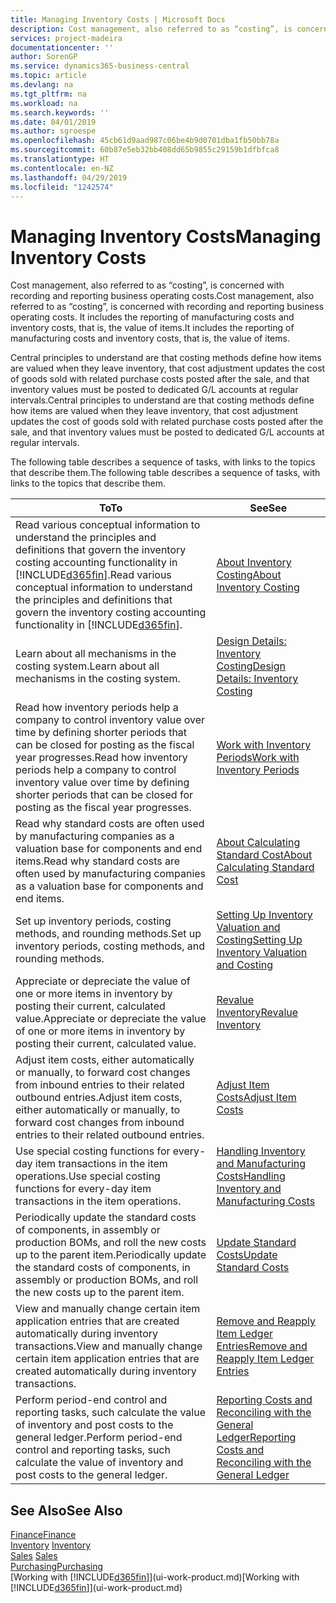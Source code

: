 ```yaml
---
title: Managing Inventory Costs | Microsoft Docs
description: Cost management, also referred to as “costing”, is concerned with recording and reporting business operating costs. It includes the reporting of manufacturing costs and inventory costs, that is, the value of items.
services: project-madeira
documentationcenter: ''
author: SorenGP
ms.service: dynamics365-business-central
ms.topic: article
ms.devlang: na
ms.tgt_pltfrm: na
ms.workload: na
ms.search.keywords: ''
ms.date: 04/01/2019
ms.author: sgroespe
ms.openlocfilehash: 45cb61d9aad987c06be4b9d0701dba1fb50bb78a
ms.sourcegitcommit: 60b87e5eb32bb408dd65b9855c29159b1dfbfca8
ms.translationtype: HT
ms.contentlocale: en-NZ
ms.lasthandoff: 04/29/2019
ms.locfileid: "1242574"
---
```

# <a name="managing-inventory-costs"></a><span data-ttu-id="96f3c-104">Managing Inventory Costs</span><span class="sxs-lookup"><span data-stu-id="96f3c-104">Managing Inventory Costs</span></span>
<span data-ttu-id="96f3c-105">Cost management, also referred to as “costing”, is concerned with recording and reporting business operating costs.</span><span class="sxs-lookup"><span data-stu-id="96f3c-105">Cost management, also referred to as “costing”, is concerned with recording and reporting business operating costs.</span></span> <span data-ttu-id="96f3c-106">It includes the reporting of manufacturing costs and inventory costs, that is, the value of items.</span><span class="sxs-lookup"><span data-stu-id="96f3c-106">It includes the reporting of manufacturing costs and inventory costs, that is, the value of items.</span></span>   

<span data-ttu-id="96f3c-107">Central principles to understand are that costing methods define how items are valued when they leave inventory, that cost adjustment updates the cost of goods sold with related purchase costs posted after the sale, and that inventory values must be posted to dedicated G/L accounts at regular intervals.</span><span class="sxs-lookup"><span data-stu-id="96f3c-107">Central principles to understand are that costing methods define how items are valued when they leave inventory, that cost adjustment updates the cost of goods sold with related purchase costs posted after the sale, and that inventory values must be posted to dedicated G/L accounts at regular intervals.</span></span>

<span data-ttu-id="96f3c-108">The following table describes a sequence of tasks, with links to the topics that describe them.</span><span class="sxs-lookup"><span data-stu-id="96f3c-108">The following table describes a sequence of tasks, with links to the topics that describe them.</span></span>

|<span data-ttu-id="96f3c-109">**To**</span><span class="sxs-lookup"><span data-stu-id="96f3c-109">**To**</span></span>|<span data-ttu-id="96f3c-110">**See**</span><span class="sxs-lookup"><span data-stu-id="96f3c-110">**See**</span></span>|  
|------------|-------------|  
|<span data-ttu-id="96f3c-111">Read various conceptual information to understand the principles and definitions that govern the inventory costing accounting functionality in [!INCLUDE[d365fin](includes/d365fin_md.md)].</span><span class="sxs-lookup"><span data-stu-id="96f3c-111">Read various conceptual information to understand the principles and definitions that govern the inventory costing accounting functionality in [!INCLUDE[d365fin](includes/d365fin_md.md)].</span></span>|[<span data-ttu-id="96f3c-112">About Inventory Costing</span><span class="sxs-lookup"><span data-stu-id="96f3c-112">About Inventory Costing</span></span>](finance-learn-about-costing.md)|  
|<span data-ttu-id="96f3c-113">Learn about all mechanisms in the costing system.</span><span class="sxs-lookup"><span data-stu-id="96f3c-113">Learn about all mechanisms in the costing system.</span></span>|[<span data-ttu-id="96f3c-114">Design Details: Inventory Costing</span><span class="sxs-lookup"><span data-stu-id="96f3c-114">Design Details: Inventory Costing</span></span>](design-details-inventory-costing.md)|
|<span data-ttu-id="96f3c-115">Read how inventory periods help a company to control inventory value over time by defining shorter periods that can be closed for posting as the fiscal year progresses.</span><span class="sxs-lookup"><span data-stu-id="96f3c-115">Read how inventory periods help a company to control inventory value over time by defining shorter periods that can be closed for posting as the fiscal year progresses.</span></span>|[<span data-ttu-id="96f3c-116">Work with Inventory Periods</span><span class="sxs-lookup"><span data-stu-id="96f3c-116">Work with Inventory Periods</span></span>](finance-how-to-work-with-inventory-periods.md)|
|<span data-ttu-id="96f3c-117">Read why standard costs are often used by manufacturing companies as a valuation base for components and end items.</span><span class="sxs-lookup"><span data-stu-id="96f3c-117">Read why standard costs are often used by manufacturing companies as a valuation base for components and end items.</span></span>|[<span data-ttu-id="96f3c-118">About Calculating Standard Cost</span><span class="sxs-lookup"><span data-stu-id="96f3c-118">About Calculating Standard Cost</span></span>](finance-about-calculating-standard-cost.md)|
|<span data-ttu-id="96f3c-119">Set up inventory periods, costing methods, and rounding methods.</span><span class="sxs-lookup"><span data-stu-id="96f3c-119">Set up inventory periods, costing methods, and rounding methods.</span></span>|[<span data-ttu-id="96f3c-120">Setting Up Inventory Valuation and Costing</span><span class="sxs-lookup"><span data-stu-id="96f3c-120">Setting Up Inventory Valuation and Costing</span></span>](finance-set-up-inventory-valuation-and-costing.md)|
|<span data-ttu-id="96f3c-121">Appreciate or depreciate the value of one or more items in inventory by posting their current, calculated value.</span><span class="sxs-lookup"><span data-stu-id="96f3c-121">Appreciate or depreciate the value of one or more items in inventory by posting their current, calculated value.</span></span>|[<span data-ttu-id="96f3c-122">Revalue Inventory</span><span class="sxs-lookup"><span data-stu-id="96f3c-122">Revalue Inventory</span></span>](inventory-how-revalue-inventory.md)|
|<span data-ttu-id="96f3c-123">Adjust item costs, either automatically or manually, to forward cost changes from inbound entries to their related outbound entries.</span><span class="sxs-lookup"><span data-stu-id="96f3c-123">Adjust item costs, either automatically or manually, to forward cost changes from inbound entries to their related outbound entries.</span></span>|[<span data-ttu-id="96f3c-124">Adjust Item Costs</span><span class="sxs-lookup"><span data-stu-id="96f3c-124">Adjust Item Costs</span></span>](inventory-how-adjust-item-costs.md)|
|<span data-ttu-id="96f3c-125">Use special costing functions for every-day item transactions in the item operations.</span><span class="sxs-lookup"><span data-stu-id="96f3c-125">Use special costing functions for every-day item transactions in the item operations.</span></span>|[<span data-ttu-id="96f3c-126">Handling Inventory and Manufacturing Costs</span><span class="sxs-lookup"><span data-stu-id="96f3c-126">Handling Inventory and Manufacturing Costs</span></span>](finance-handle-inventory-and-manufacturing-costs.md)|  
|<span data-ttu-id="96f3c-127">Periodically update the standard costs of components, in assembly or production BOMs, and roll the new costs up to the parent item.</span><span class="sxs-lookup"><span data-stu-id="96f3c-127">Periodically update the standard costs of components, in assembly or production BOMs, and roll the new costs up to the parent item.</span></span>|[<span data-ttu-id="96f3c-128">Update Standard Costs</span><span class="sxs-lookup"><span data-stu-id="96f3c-128">Update Standard Costs</span></span>](finance-how-to-update-standard-costs.md)|
|<span data-ttu-id="96f3c-129">View and manually change certain item application entries that are created automatically during inventory transactions.</span><span class="sxs-lookup"><span data-stu-id="96f3c-129">View and manually change certain item application entries that are created automatically during inventory transactions.</span></span>|[<span data-ttu-id="96f3c-130">Remove and Reapply Item Ledger Entries</span><span class="sxs-lookup"><span data-stu-id="96f3c-130">Remove and Reapply Item Ledger Entries</span></span>](finance-how-to-remove-and-reapply-item-entries.md)|
|<span data-ttu-id="96f3c-131">Perform period-end control and reporting tasks, such calculate the value of inventory and post costs to the general ledger.</span><span class="sxs-lookup"><span data-stu-id="96f3c-131">Perform period-end control and reporting tasks, such calculate the value of inventory and post costs to the general ledger.</span></span>|[<span data-ttu-id="96f3c-132">Reporting Costs and Reconciling with the General Ledger</span><span class="sxs-lookup"><span data-stu-id="96f3c-132">Reporting Costs and Reconciling with the General Ledger</span></span>](finance-report-costs-and-reconcile-with-the-general-ledger.md)|

## <a name="see-also"></a><span data-ttu-id="96f3c-133">See Also</span><span class="sxs-lookup"><span data-stu-id="96f3c-133">See Also</span></span>  
 [<span data-ttu-id="96f3c-134">Finance</span><span class="sxs-lookup"><span data-stu-id="96f3c-134">Finance</span></span>](finance.md)  
 <span data-ttu-id="96f3c-135">[Inventory](inventory-manage-inventory.md) </span><span class="sxs-lookup"><span data-stu-id="96f3c-135">[Inventory](inventory-manage-inventory.md) </span></span>  
 <span data-ttu-id="96f3c-136">[Sales](sales-manage-sales.md) </span><span class="sxs-lookup"><span data-stu-id="96f3c-136">[Sales](sales-manage-sales.md) </span></span>  
 [<span data-ttu-id="96f3c-137">Purchasing</span><span class="sxs-lookup"><span data-stu-id="96f3c-137">Purchasing</span></span>](purchasing-manage-purchasing.md)  
 <span data-ttu-id="96f3c-138">[Working with [!INCLUDE[d365fin](includes/d365fin_md.md)]](ui-work-product.md)</span><span class="sxs-lookup"><span data-stu-id="96f3c-138">[Working with [!INCLUDE[d365fin](includes/d365fin_md.md)]](ui-work-product.md)</span></span>
